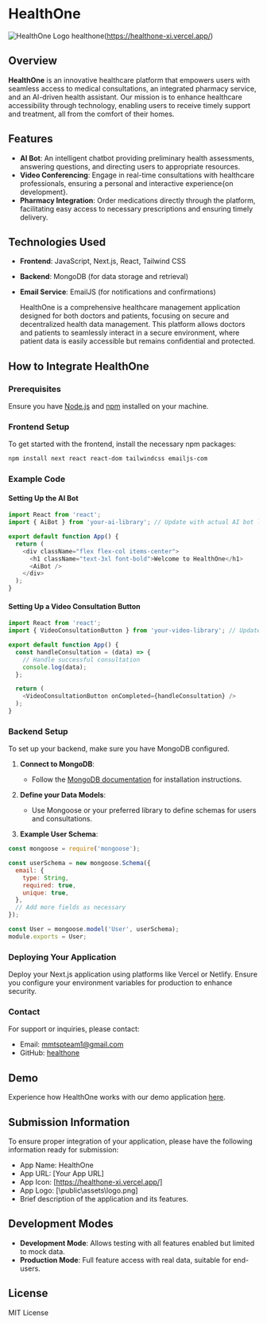 # HealthOne

![HealthOne Logo](/public/assets/logo.png) <!-- Replace with your logo link -->
healthone(https://healthone-xi.vercel.app/)

## Overview
**HealthOne** is an innovative healthcare platform that empowers users with seamless access to medical consultations, an integrated pharmacy service, and an AI-driven health assistant. Our mission is to enhance healthcare accessibility through technology, enabling users to receive timely support and treatment, all from the comfort of their homes.

## Features
- **AI Bot**: An intelligent chatbot providing preliminary health assessments, answering questions, and directing users to appropriate resources.
- **Video Conferencing**: Engage in real-time consultations with healthcare professionals, ensuring a personal and interactive experience{on development}.
- **Pharmacy Integration**: Order medications directly through the platform, facilitating easy access to necessary prescriptions and ensuring timely delivery.


## Technologies Used
- **Frontend**: JavaScript, Next.js, React, Tailwind CSS
- **Backend**: MongoDB (for data storage and retrieval)
- **Email Service**: EmailJS (for notifications and confirmations)
  
  HealthOne is a comprehensive healthcare management application designed for both doctors and patients, focusing on secure and decentralized health data management. This platform allows doctors and patients to seamlessly interact in a secure environment, where patient data is easily accessible but remains confidential and protected.


## How to Integrate HealthOne

### Prerequisites
Ensure you have [Node.js](https://nodejs.org/) and [npm](https://www.npmjs.com/) installed on your machine.

### Frontend Setup
To get started with the frontend, install the necessary npm packages:

```bash
npm install next react react-dom tailwindcss emailjs-com
```

### Example Code

#### Setting Up the AI Bot
```javascript
import React from 'react';
import { AiBot } from 'your-ai-library'; // Update with actual AI bot library import

export default function App() {
  return (
    <div className="flex flex-col items-center">
      <h1 className="text-3xl font-bold">Welcome to HealthOne</h1>
      <AiBot />
    </div>
  );
}
```

#### Setting Up a Video Consultation Button
```javascript
import React from 'react';
import { VideoConsultationButton } from 'your-video-library'; // Update with actual video library import

export default function App() {
  const handleConsultation = (data) => {
    // Handle successful consultation
    console.log(data);
  };

  return (
    <VideoConsultationButton onCompleted={handleConsultation} />
  );
}
```

### Backend Setup
To set up your backend, make sure you have MongoDB configured.

1. **Connect to MongoDB**:
   - Follow the [MongoDB documentation](https://docs.mongodb.com/manual/installation/) for installation instructions.
   
2. **Define your Data Models**:
   - Use Mongoose or your preferred library to define schemas for users and consultations.

3. **Example User Schema**:
```javascript
const mongoose = require('mongoose');

const userSchema = new mongoose.Schema({
  email: {
    type: String,
    required: true,
    unique: true,
  },
  // Add more fields as necessary
});

const User = mongoose.model('User', userSchema);
module.exports = User;
```

### Deploying Your Application
Deploy your Next.js application using platforms like Vercel or Netlify. Ensure you configure your environment variables for production to enhance security.

### Contact
For support or inquiries, please contact:
- Email: [mmtspteam1@gmail.com](mailto:mmtspteam1@gmail.com)
- GitHub: [healthone](https://github.com/mmtspteam1/healthone)

## Demo
Experience how HealthOne works with our demo application [here](https://healthone-xi.vercel.app/).

## Submission Information
To ensure proper integration of your application, please have the following information ready for submission:
- App Name: HealthOne
- App URL: [Your App URL]
- App Icon: [https://healthone-xi.vercel.app/]
- App Logo: [\public\assets\logo.png]
- Brief description of the application and its features.

## Development Modes
- **Development Mode**: Allows testing with all features enabled but limited to mock data.
- **Production Mode**: Full feature access with real data, suitable for end-users.

## License
MIT License
